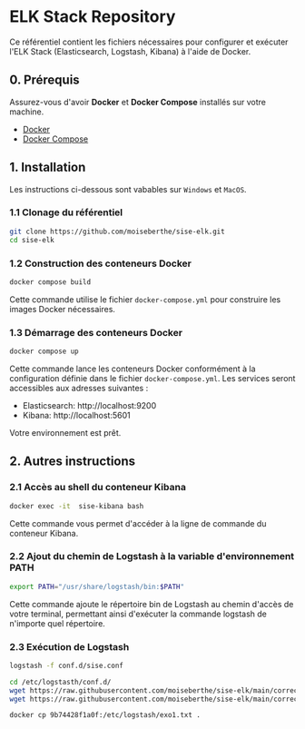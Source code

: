 # ELK Stack Repository

Ce référentiel contient les fichiers nécessaires pour configurer et exécuter l'ELK Stack (Elasticsearch, Logstash, Kibana) à l'aide de Docker.
## 0. Prérequis
Assurez-vous d'avoir **Docker** et **Docker Compose** installés sur votre machine.
- [Docker](https://www.docker.com/get-started)
- [Docker Compose](https://docs.docker.com/compose/install/)

## 1. Installation
Les instructions ci-dessous sont vabables sur `Windows` et `MacOS`.

### 1.1 Clonage du référentiel
```bash
git clone https://github.com/moiseberthe/sise-elk.git
cd sise-elk
```

### 1.2 Construction des conteneurs Docker
```bash
docker compose build
```
Cette commande utilise le fichier `docker-compose.yml` pour construire les images Docker nécessaires.


### 1.3 Démarrage des conteneurs Docker
```bash
docker compose up
```
Cette commande lance les conteneurs Docker conformément à la configuration définie dans le fichier `docker-compose.yml`.
Les services seront accessibles aux adresses suivantes :

- Elasticsearch: http://localhost:9200
- Kibana: http://localhost:5601


Votre environnement est prêt.


## 2. Autres instructions

### 2.1 Accès au shell du conteneur Kibana

```bash
docker exec -it  sise-kibana bash
```
Cette commande vous permet d'accéder à la ligne de commande du conteneur Kibana.

### 2.2 Ajout du chemin de Logstash à la variable d'environnement PATH
```bash
export PATH="/usr/share/logstash/bin:$PATH"
```
Cette commande ajoute le répertoire bin de Logstash au chemin d'accès de votre terminal, permettant ainsi d'exécuter la commande logstash de n'importe quel répertoire.

### 2.3 Exécution de Logstash
```bash
logstash -f conf.d/sise.conf
```


```bash
cd /etc/logstasth/conf.d/
wget https://raw.githubusercontent.com/moiseberthe/sise-elk/main/correction/td1.conf
wget https://raw.githubusercontent.com/moiseberthe/sise-elk/main/correction/nginx.conf
```

```bash
docker cp 9b74428f1a0f:/etc/logstash/exo1.txt .
```